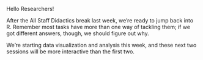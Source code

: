 Hello Researchers!

After the All Staff Didactics break last week, we’re ready to jump back into R. Remember most tasks have more than one way of tackling them; if we got different answers, though, we should figure out why.

We’re starting data visualization and analysis this week, and these next two sessions will be more interactive than the first two.